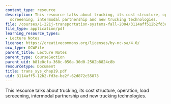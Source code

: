 ```yaml
---
content_type: resource
description: This resource talks about trucking, its cost structure, operation, load
  screeening, intermodal partnership and new trucking technologies.
file: /courses/1-221j-transportation-systems-fall-2004/3114aff512b2fd3ebe2f62d872c55873_trans_sys_chap19.pdf
file_type: application/pdf
learning_resource_types:
- Lecture Notes
license: https://creativecommons.org/licenses/by-nc-sa/4.0/
ocw_type: OCWFile
parent_title: Lecture Notes
parent_type: CourseSection
parent_uid: b81e0cfa-368c-050a-30d0-2502b8824c8b
resourcetype: Document
title: trans_sys_chap19.pdf
uid: 3114aff5-12b2-fd3e-be2f-62d872c55873
---
```

This resource talks about trucking, its cost structure, operation, load screeening, intermodal partnership and new trucking technologies.